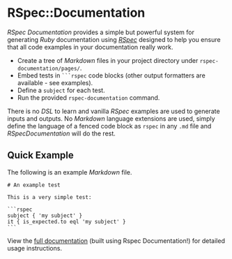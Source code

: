 # RSpec::Documentation

_RSpec Documentation_ provides a simple but powerful system for generating _Ruby_ documentation using [_RSpec_](https://rspec.info/) designed to help you ensure that all code examples in your documentation really work.

* Create a tree of _Markdown_ files in your project directory under `rspec-documentation/pages/`.
* Embed tests in ```` ```rspec ```` code blocks (other output formatters are available - see examples).
* Define a `subject` for each test.
* Run the provided `rspec-documentation` command.

There is no _DSL_ to learn and vanilla _RSpec_ examples are used to generate inputs and outputs. No _Markdown_ language extensions are used, simply define the language of a fenced code block as `rspec` in any `.md` file and _RSpecDocumentation_ will do the rest.

## Quick Example

The following is an example _Markdown_ file.

````console
# An example test

This is a very simple test:

```rspec
subject { 'my subject' }
it { is_expected.to eql 'my subject' }
```
````

View the [full documentation](https://docs.bob.frl/rspec-documentation) (built using Rspec Documentation!) for detailed usage instructions.
